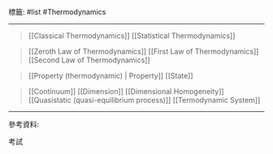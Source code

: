 標籤: #list #Thermodynamics 

---

> [[Classical Thermodynamics]]
> [[Statistical Thermodynamics]]

> [[Zeroth Law of Thermodynamics]]
> [[First Law of Thermodynamics]]
> [[Second Law of Thermodynamics]]

> [[Property (thermodynamic) | Property]]
> [[State]]

> [[Continuum]]
> [[Dimension]]
> [[Dimensional Homogeneity]]
> [[Quasistatic (quasi-equilibrium process)]]
> [[Termodynamic System]]

---

參考資料:

考試